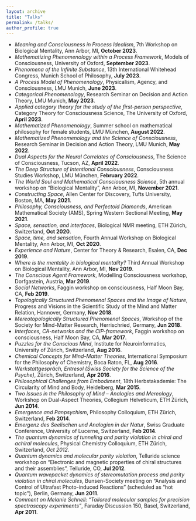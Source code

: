 ```yaml
---
layout: archive
title: "Talks"
permalink: /talks/
author_profile: true
---
```


<!--p style="text-decoration:underline;"><a href="/talkmap.html">See a map of all the places I've given a talk!</a></p> 

{% for post in site.talks reversed %}
  {% include archive-single-talk.html %}
{% endfor %} -->
* *Meaning and Consciousness in Process Idealism*, 7th Workshop on Biological Mentality, Ann Arbor, MI, **October 2023**.
* *Mathematizing Phenomenology within a Process Framework*, Models of Consciousness, University of Oxford, **September 2023**.
* *Phenomena of the Infinite Substance*, 13th International Whitehead Congress, Munich School of Philosophy, **July 2023**.
* *A Process Model of Phenomenology*, Physicalism, Agency, and Consciousness, LMU Munich, **June 2023**.
* *Categorical Phenomenology*, Research Seminar on Decision and Action Theory, LMU Munich, **May 2023**.
*	*Applied category theory for the study of the first-person perspective*, Category Theory for Consciousness Science, The University of Oxford, **April 2023**.
* *Mathematized Phenomenology*, Summer school on mathematical philosophy for female students, LMU München, **August 2022**.
* *Mathematized Phenomenology and the Science of Consciousness*, Research Seminar in Decision and Action Theory, LMU Munich, **May 2022**.
* *Dual Aspects for the Neural Correlates of Consciousness*, The Science of Consciousness, Tucson, AZ, **April 2022**.
* *The Deep Structure of Intentional Consciousness*, Consciousness Studies Workshop, LMU München, **February 2022**.
* *The World Soul and Mathematical Consciousness Science*, 5th annual workshop on “Biological Mentality”, Ann Arbor, MI, **November 2021**.
* *Constructing Space*, Allen Center for Discovery, Tufts University, Boston, MA, **May 2021**.
* *Philosophy, Consciousness, and Perfectoid Diamonds*, American Mathematical Society (AMS), Spring Western Sectional Meeting, **May 2021**.
* *Space, sensation, and interfaces*, Biological NMR meeting, ETH Zürich, Switzerland, **Oct 2020**. 
* *Space, time, and sensation*, Fourth Annual Workshop on Biological Mentality, Ann Arbor, MI, **Oct 2020**. 
* *Experience and Nature*, Center for Theory & Research, Esalen, CA, **Dec 2019**.
*	*Where is the mentality in biological mentality?* Third Annual Workshop on Biological Mentality, Ann Arbor, MI, **Nov 2019**.
*	*The Conscious Agent Framework*, Modelling Consciousness workshop, Dorfgastein, Austria, **Mar 2019**.
*	*Social Networks*, Faggin workshop on consciousness, Half Moon Bay, CA, **Feb 2019**.
*	*Topologically Structured Phenomenal Spaces and the Image of Nature*, Progress and Visions in the Scientific Study of the Mind and Matter Relation, Hannover, Germany, **Nov 2018**.
*	*Mereotopologically Structured Phenomenal Spaces*, Workshop of the Society for Mind-Matter Research, Herrischried, Germany, **Jun 2018**.
*	*Interfaces, CA-networks and the CIP-framework*, Faggin workshop on consciousness, Half Moon Bay, CA, **Mar 2017**.
*	*Puzzles for the Conscious Mind*, Institute for Neuroinformatics, University of Zürich, Switzerland, **Aug 2016**. 
*	*Chemical Concepts for Mind-Matter Theories*, International Symposium for the Philosophy of Chemistry, Boca Raton, FL, **Aug 2016**. 
*	*Werkstattgespräch, Entresol (Swiss Society for the Science of the Psyche)*, Zürich, Switzerland, **Apr 2016**. 
*	*Philosophical Challenges from Embodiment*, 18th Herbstakademie: The Circularity of Mind and Body, Heidelberg, **Mar 2015**. 
*	*Two Issues in the Philosophy of Mind – Analogies and Mereology*, Workshop on Dual-Aspect Theories, Collegium Helveticum, ETH Zürich, **Jun 2014**. 
*	*Emergence and Panpsychism*, Philosophy Colloquium, ETH Zürich, Switzerland, **Feb 2014**. 
*	*Emergenz des Seelischen und Analogien in der Natur*, Swiss Graduate Conference, University of Lucerne, Switzerland, **Feb 2014**. 
*	*The quantum dynamics of tunneling and parity violation in chiral and achiral molecules*, Physical Chemistry Colloquium, ETH Zürich, Switzerland, *Oct 2012*. 
*	*Quantum dynamics and molecular parity violation*, Telluride science workshop on “Electronic and magnetic properties of chiral structures and their assemblies”, Telluride, CO, **Jul 2012**. 
*	*Quantum wavepacket dynamics of stereomutation process and parity violation in chiral molecules*, Bunsen-Society meeting on “Analysis and Control of Ultrafast Photo-induced Reactions” (scheduled as “hot topic”), Berlin, Germany, **Jun 2011**. 
*	*Comment on Melanie Schnell: “Tailored molecular samples for precision spectroscopy experiments”*, Faraday Discussion 150, Basel, Switzerland, **Apr 2011**. 

